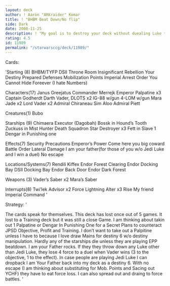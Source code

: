 ```yaml
---
layout: deck
author: ! Aaron "ARKraider" Komar
title: ! "BHBM Beat Down/No flip"
side: Dark
date: 2000-11-25
description: ! "My goal is to destroy your deck without duealing Luke through beat down and to remove cards from your deck.	If You throw Luke down I will have enough cards on Insignificant Rebellion to win the duel."
rating: 4.5
id: 11989
permalink: "/starwarsccg/deck/11989/"
---
```

Cards: 

'Starting (8)
BHBM/TYFP
DSII Throne Room
Insignificant Rebellion
Your Destiny
Prepared Defenses
Mobilization Points
Imperial Arrest Order
You Cannot Hide Foreever (I hate Numbers)

Characters(17)
Janus Greejatus
Commander Merrejk
Emperor Palpatine x3
Captain Godherdt
Darth Vader, DLOTS x2
IG-88 w/gun
4-LOM w/gun
Mara Jade x2
Lord Vader x2
Admiral Chiraneau
Sim Aloo
Admiral Piett

Creatures(1)
Bubo

Starships (9)
Chimaera
Executor (Dagobah)
Bossk in Hound’s Tooth
Zuckuss in Mist Hunter
Death Squadron Star Destroyer x3
Fett in Slave 1
Dengar in Punishing one

Effects(7)
Security Precautions
Emperor’s Power
Come here you big coward
Battle Order
Lateral Damage
I am your father(for those of you w/o Jedi Luke and I win a duel)
No escape

Locations/Systems(7)
Rendili
Kiffex
Endor Forest Clearing
Endor Docking Bay
DSII Docking Bay
Endor Back Door
Endor Dark Forest

Weapons (3)
Vader’s Saber x2
Mara’s Saber

Interrupts(8)
Twi’lek Advisor x2
Force Lightning
Alter x3
Rise My friend
Imperial Command '

Strategy: '

The cards speak for themselves.  This deck has lost once out of 5 games.  It lost to a Training deck but it was still a close Game.  I am thinking about takin out 1 Palpatine or Dengar In Punishing One for a Secret Plans to counteract JPSD Objective, Profit and Training.  I don’t want to take out a Palpitine unless I have to because I love draw Mains for destiny 6 w/o destiny manipulation.  Hardly any of the starships die unless they are playing EPP beatdown.  I am your Father rocks.  If they they throw down any Luke other than Jedi Luke, they lose 4 force to a duel when Vader wins (3 to the objective, 1 to the effect).	In case people are playing Jedi Luke I can dropback I am Your Father back into my deck as a destiny 6. With no escape (I am thinking about substituting for Mob. Points and Sacing out YCHF) they have to eat force loss.  I can also spread out and draing to force battles.  '
